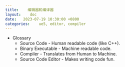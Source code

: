 ```yaml
---
title:    编辑器和编译器
layout:    doc
date:   2023-07-19 10:30:00 +0800
categories:    ue5, editor, compiler
---
```


- Glossary
    - Source Code - Human readable code (like C++).
    - Binary Executable - Machine readable code.
    - Compiler - Translates from Human to Machine.
    - Source Code Editor - Makes writing code fun.